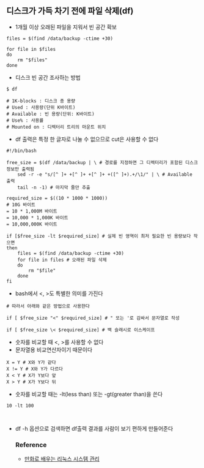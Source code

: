 ## 디스크가 가득 차기 전에 파일 삭제(df)

- 1개월 이상 오래된 파일을 지워서 빈 공간 확보 

```
files = $(find /data/backup -ctime +30)

for file in $files
do
    rm "$files"
done
```

- 디스크 빈 공간 조사하는 방법

```
$ df

# 1K-blocks : 디스크 총 용량
# Used : 사용량(단위 K바이트)
# Available : 빈 용량(단위: K바이트)
# Use% : 사용률
# Mounted on : 디렉터리 트리의 마운트 위치

```

- df 출력은 특정 한 글자로 나눌 수 없으므로 cut은 사용할 수 없다

```
#!/bin/bash

free_size = $(df /data/backup | \ # 경로를 지정하면 그 디렉터리가 포함된 디스크 정보만 출력됨
    sed -r -e "s/[^ ]+ +[^ ]+ +[^ ]+ +([^ ]+).+/\1/" | \ # Available 출력
    tail -n -1) # 마지막 줄만 추출

required_size = $((10 * 1000 * 1000)) 
# 10G 바이트
= 10 * 1,000M 바이트
= 10,000 * 1,000K 바이트
= 10,000,000K 바이트

if [$free_size -lt $required_size] # 실제 빈 영역이 최저 필요한 빈 용량보다 작으면
then
    files = $(find /data/backup -ctime +30)
    for file in files # 오래된 파일 삭제
    do
        rm "$file"
    done
fi
```

- bash에서 <, >도 특별한 의미를 가진다 

```
# 따라서 아래와 같은 방법으로 사용한다 

if [ $free_size "<" $required_size] # " 또는 '로 감싸서 문자열로 작성

if [ $free_size \< $required_size] # 백 슬래시로 이스케이프 

```


- 숫자를 비교할 때 <, >를 사용할 수 없다 
- 문자열용 비교연산자이기 때문이다 

```
X = Y # X와 Y가 같다
X != Y # X와 Y가 다르다
X < Y # X가 Y보다 앞
X > Y # X가 Y보다 뒤 
```


- 숫자를 비교할 때는 -lt(less than) 또는 -gt(greater than)을 쓴다 

```
10 -lt 100



```

- df -h 옵션으로 검색하면 df출력 결과를 사람이 보기 편하게 만들어준다 

  ### Reference
  
  - [만화로 배우는 리눅스 시스템 관리](http://www.yes24.com/Product/Goods/32402055?Acode=101)
